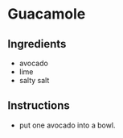 # Guacamole
## Ingredients
* avocado
* lime
* salty salt
## Instructions
* put one avocado into a bowl.
